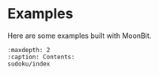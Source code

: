 # Examples

Here are some examples built with MoonBit.

```{toctree}
:maxdepth: 2
:caption: Contents:
sudoku/index